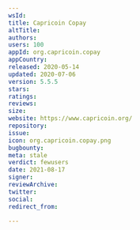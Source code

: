 ```yaml
---
wsId: 
title: Capricoin Copay
altTitle: 
authors: 
users: 100
appId: org.capricoin.copay
appCountry: 
released: 2020-05-14
updated: 2020-07-06
version: 5.5.5
stars: 
ratings: 
reviews: 
size: 
website: https://www.capricoin.org/
repository: 
issue: 
icon: org.capricoin.copay.png
bugbounty: 
meta: stale
verdict: fewusers
date: 2021-08-17
signer: 
reviewArchive: 
twitter: 
social: 
redirect_from: 

---
```


